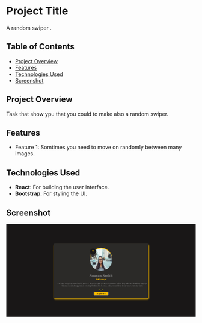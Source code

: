 # Project Title

A random swiper .

## Table of Contents

- [Project Overview](#project-overview)
- [Features](#features)
- [Technologies Used](#technologies-used)
- [Screenshot](#screenshot)


## Project Overview

Task that show ypu that you could to make also a random swiper.

## Features

- Feature 1: Somtimes you need to move on randomly between many images.

## Technologies Used

- **React**: For building the user interface.
- **Bootstrap**: For styling the UI.

## Screenshot 
![Illustrative Image](src/Assets/swiper.png)


   
